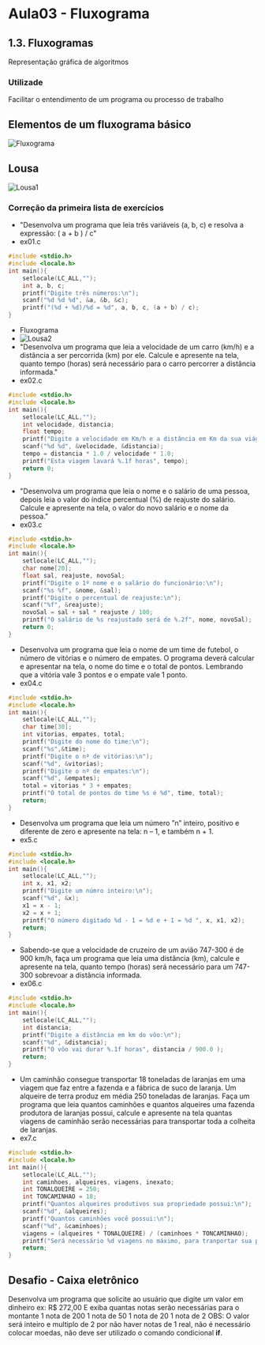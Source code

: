 # Aula03 - Fluxograma
## 1.3. Fluxogramas
Representação gráfica de algoritmos
### Utilizade
Facilitar o entendimento de um programa ou processo de trabalho

## Elementos de um fluxograma básico
![Fluxograma](./fluxograma.png)

## Lousa
![Lousa1](./lousa1.jpg)

### Correção da primeira lista de exercícios
- "Desenvolva um programa que leia três variáveis (a, b, c) e resolva a expressão: ( a + b ) / c"
- ex01.c
```c
#include <stdio.h>
#include <locale.h>
int main(){
	setlocale(LC_ALL,"");
	int a, b, c;
	printf("Digite três números:\n");
	scanf("%d %d %d", &a, &b, &c);
	printf("(%d + %d)/%d = %d", a, b, c, (a + b) / c);	
}
```
- Fluxograma
- ![Lousa2](./lousa2.jpg)
- "Desenvolva um programa que leia a velocidade de um carro (km/h) e a distância a ser percorrida (km) por ele. Calcule e apresente na tela, quanto tempo (horas) será necessário para o carro percorrer a distância informada."
- ex02.c
```c
#include <stdio.h>
#include <locale.h>
int main(){
	setlocale(LC_ALL,"");
	int velocidade, distancia;
	float tempo;
	printf("Digite a velocidade em Km/h e a distância em Km da sua viágem:\n");
	scanf("%d %d", &velocidade, &distancia);
	tempo = distancia * 1.0 / velocidade * 1.0;
	printf("Esta viagem lavará %.1f horas", tempo);
	return 0;
}
```
- "Desenvolva um programa que leia o nome e o salário de uma pessoa, depois leia o valor do índice percentual (%) de reajuste do salário. Calcule e apresente na tela, o valor do novo salário e o nome da pessoa."
- ex03.c
```c
#include <stdio.h>
#include <locale.h>
int main(){
	setlocale(LC_ALL,"");
	char nome[20];
	float sal, reajuste, novoSal;
	printf("Digite o 1º nome e o salário do funcionário:\n");
	scanf("%s %f", &nome, &sal);
	printf("Digite o percentual de reajuste:\n");
	scanf("%f", &reajuste);
	novoSal = sal + sal * reajuste / 100;
	printf("O salário de %s reajustado será de %.2f", nome, novoSal);
	return 0;
}
```
- Desenvolva um programa que leia o nome de um time de futebol, o número de vitórias e o número de empates. O programa deverá calcular e apresentar na tela, o nome do time e o total de pontos. Lembrando que a vitória vale 3 pontos e o empate vale 1 ponto.
- ex04.c
```c
#include <stdio.h>
#include <locale.h>
int main(){
	setlocale(LC_ALL,"");
	char time[30];
	int vitorias, empates, total;
	printf("Digite do nome do time:\n");
	scanf("%s",&time);
	printf("Digite o nº de vitórias:\n");
	scanf("%d", &vitorias);
	printf("Digite o nº de empates:\n");
	scanf("%d", &empates);
	total = vitorias * 3 + empates;
	printf("O total de pontos do time %s é %d", time, total);
	return;
}
```
- Desenvolva um programa que leia um número ”n” inteiro, positivo e diferente de zero e apresente na tela: n – 1, e também n + 1.
- ex5.c
```c
#include <stdio.h>
#include <locale.h>
int main(){
	setlocale(LC_ALL,"");
	int x, x1, x2;
	printf("Digite um númro inteiro:\n");
	scanf("%d", &x);
	x1 = x - 1;
	x2 = x + 1;
	printf("O número digitado %d - 1 = %d e + 1 = %d ", x, x1, x2);
	return;
}
```
- Sabendo-se que a velocidade de cruzeiro de um avião 747-300 é de 900 km/h, faça um programa que leia uma distância (km), calcule e apresente na tela, quanto tempo (horas) será necessário para um 747-300 sobrevoar a distância informada.
- ex06.c
```c
#include <stdio.h>
#include <locale.h>
int main(){
	setlocale(LC_ALL,"");
	int distancia;
	printf("Digite a distância em km do vôo:\n");
	scanf("%d", &distancia);
	printf("O vôo vai durar %.1f horas", distancia / 900.0 );
	return;
}
```
- Um caminhão consegue transportar 18 toneladas de laranjas em uma viagem que faz entre a fazenda e a fábrica de suco de laranja. Um alqueire de terra produz em média 250 toneladas de laranjas. Faça um programa que leia quantos caminhões e quantos alqueires uma fazenda produtora de laranjas possui, calcule e apresente na tela quantas viagens de caminhão serão necessárias para transportar toda a colheita de laranjas.
- ex7.c
```c
#include <stdio.h>
#include <locale.h>
int main(){
	setlocale(LC_ALL,"");
	int caminhoes, alqueires, viagens, inexato;
	int TONALQUEIRE = 250;
	int TONCAMINHAO = 18;
	printf("Quantos alqueires produtivos sua propriedade possui:\n");
	scanf("%d", &alqueires);
	printf("Quantos caminhões você possui:\n");
	scanf("%d", &caminhoes);
	viagens = (alqueires * TONALQUEIRE) / (caminhoes * TONCAMINHAO);
	printf("Será necessário %d viagens no máximo, para tranportar sua produção.", viagens + 1);
	return;
}
```

## Desafio - Caixa eletrônico
Desenvolva um programa que solicite ao usuário que digite um valor em dinheiro ex: R$ 272,00
E exiba quantas notas serão necessárias para o montante
1 nota de 200
1 nota de 50
1 nota de 20
1 nota de 2
OBS: O valor será inteiro e multiplo de 2 por não haver notas de 1 real, não é necessário colocar moedas, não deve ser utilizado o comando condicional **if**.